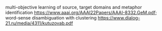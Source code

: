 multi-objective learning of source, target domains and metaphor identification https://www.aaai.org/AAAI22Papers/AAAI-8332.GeM.pdf;
word-sense disambiguation with clustering https://www.dialog-21.ru/media/4311/kutuzovab.pdf
